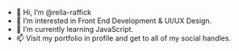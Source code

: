 - 👋 Hi, I’m @rella-raffick
- 👀 I’m interested in Front End Development & UI/UX Design.
- 🌱 I’m currently learning JavaScript.
- 📫 Visit my portfolio in profile and get to all of my social handles.

<!---
rella-raffick/rella-raffick is a ✨ special ✨ repository because its `README.md` (this file) appears on your GitHub profile.
You can click the Preview link to take a look at your changes.
--->
